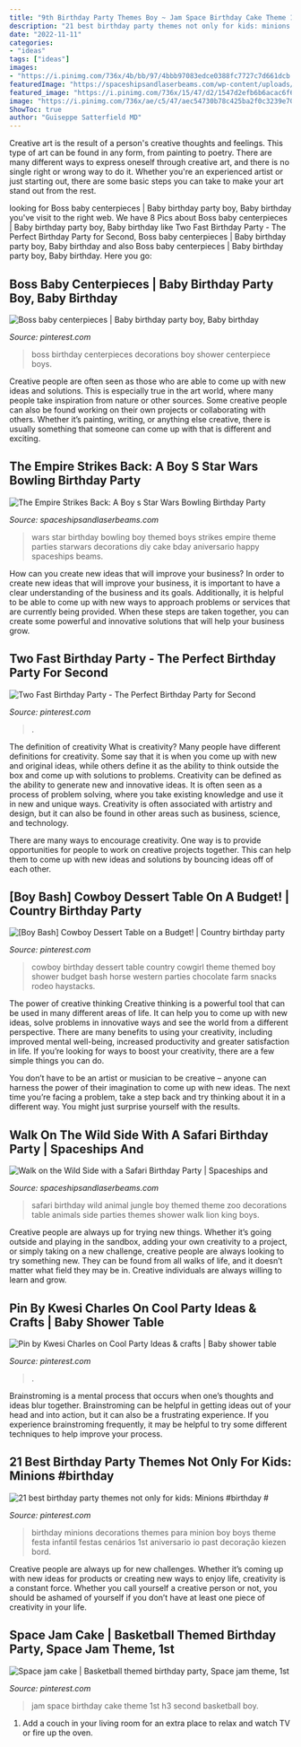 ```yaml
---
title: "9th Birthday Party Themes Boy ~ Jam Space Birthday Cake Theme 1st H3 Second Basketball Boy"
description: "21 best birthday party themes not only for kids: minions #birthday #"
date: "2022-11-11"
categories:
- "ideas"
tags: ["ideas"]
images:
- "https://i.pinimg.com/736x/4b/bb/97/4bbb97083edce0388fc7727c7d661dcb.jpg"
featuredImage: "https://spaceshipsandlaserbeams.com/wp-content/uploads/2015/09/safari-birthday-party-ideas-22.jpg"
featured_image: "https://i.pinimg.com/736x/15/47/d2/1547d2efb6b6acac6f67149106a61b92.jpg"
image: "https://i.pinimg.com/736x/ae/c5/47/aec54730b78c425ba2f0c3239e70aca4.jpg"
ShowToc: true
author: "Guiseppe Satterfield MD"
---
```



Creative art is the result of a person's creative thoughts and feelings. This type of art can be found in any form, from painting to poetry. There are many different ways to express oneself through creative art, and there is no single right or wrong way to do it. Whether you're an experienced artist or just starting out, there are some basic steps you can take to make your art stand out from the rest.

	

		
looking for Boss baby centerpieces | Baby birthday party boy, Baby birthday you've visit to the right web. We have 8 Pics about Boss baby centerpieces | Baby birthday party boy, Baby birthday like Two Fast Birthday Party - The Perfect Birthday Party for Second, Boss baby centerpieces | Baby birthday party boy, Baby birthday and also Boss baby centerpieces | Baby birthday party boy, Baby birthday. Here you go:
		
    
## Boss Baby Centerpieces | Baby Birthday Party Boy, Baby Birthday

<img loading=lazy src="https://i.pinimg.com/736x/ea/1a/89/ea1a89b0d44bb93e28f32448e00ab261.jpg" onerror="this.onerror=null;this.src='https://tse1.mm.bing.net/th?id=OIP.h2lhSHgW45bwh30I67e5VgHaJ3&amp;pid=15.1';" alt="Boss baby centerpieces | Baby birthday party boy, Baby birthday">

_Source: pinterest.com_

>boss birthday centerpieces decorations boy shower centerpiece boys. 

	

Creative people are often seen as those who are able to come up with new ideas and solutions. This is especially true in the art world, where many people take inspiration from nature or other sources. Some creative people can also be found working on their own projects or collaborating with others. Whether it’s painting, writing, or anything else creative, there is usually something that someone can come up with that is different and exciting.

    
## The Empire Strikes Back: A Boy S Star Wars Bowling Birthday Party

<img loading=lazy src="http://spaceshipsandlaserbeams.com/wp-content/uploads/2015/09/boys-star-wars-bowling-birthday-party-ideas.jpg" onerror="this.onerror=null;this.src='https://tse3.mm.bing.net/th?id=OIP.4uDKxgLDz6TmDrSIDnvRLwHaLH&amp;pid=15.1';" alt="The Empire Strikes Back: A Boy s Star Wars Bowling Birthday Party">

_Source: spaceshipsandlaserbeams.com_

>wars star birthday bowling boy themed boys strikes empire theme parties starwars decorations diy cake bday aniversario happy spaceships beams. 

	

How can you create new ideas that will improve your business?
In order to create new ideas that will improve your business, it is important to have a clear understanding of the business and its goals. Additionally, it is helpful to be able to come up with new ways to approach problems or services that are currently being provided. When these steps are taken together, you can create some powerful and innovative solutions that will help your business grow.

    
## Two Fast Birthday Party - The Perfect Birthday Party For Second

<img loading=lazy src="https://i.pinimg.com/736x/ae/c5/47/aec54730b78c425ba2f0c3239e70aca4.jpg" onerror="this.onerror=null;this.src='https://tse3.mm.bing.net/th?id=OIP.kUXlOw3dVFSh3PBVvud-aAHaJQ&amp;pid=15.1';" alt="Two Fast Birthday Party - The Perfect Birthday Party for Second">

_Source: pinterest.com_

>. 

	

The definition of creativity
What is creativity? Many people have different definitions for creativity. Some say that it is when you come up with new and original ideas, while others define it as the ability to think outside the box and come up with solutions to problems.
Creativity can be defined as the ability to generate new and innovative ideas. It is often seen as a process of problem solving, where you take existing knowledge and use it in new and unique ways. Creativity is often associated with artistry and design, but it can also be found in other areas such as business, science, and technology.

There are many ways to encourage creativity. One way is to provide opportunities for people to work on creative projects together. This can help them to come up with new ideas and solutions by bouncing ideas off of each other.

    
## [Boy Bash] Cowboy Dessert Table On A Budget! | Country Birthday Party

<img loading=lazy src="https://i.pinimg.com/736x/99/70/95/99709528bf16c454c107ce9ab1f702d3.jpg" onerror="this.onerror=null;this.src='https://tse1.mm.bing.net/th?id=OIP.bDdHxYvp3KgudVBh-DhAmAHaLH&amp;pid=15.1';" alt="[Boy Bash] Cowboy Dessert Table on a Budget! | Country birthday party">

_Source: pinterest.com_

>cowboy birthday dessert table country cowgirl theme themed boy shower budget bash horse western parties chocolate farm snacks rodeo haystacks. 

	

The power of creative thinking
Creative thinking is a powerful tool that can be used in many different areas of life. It can help you to come up with new ideas, solve problems in innovative ways and see the world from a different perspective.
There are many benefits to using your creativity, including improved mental well-being, increased productivity and greater satisfaction in life. If you’re looking for ways to boost your creativity, there are a few simple things you can do.

You don’t have to be an artist or musician to be creative – anyone can harness the power of their imagination to come up with new ideas. The next time you’re facing a problem, take a step back and try thinking about it in a different way. You might just surprise yourself with the results.

    
## Walk On The Wild Side With A Safari Birthday Party | Spaceships And

<img loading=lazy src="https://spaceshipsandlaserbeams.com/wp-content/uploads/2015/09/safari-birthday-party-ideas-22.jpg" onerror="this.onerror=null;this.src='https://tse4.mm.bing.net/th?id=OIP.3tI_2rVy9jEjraLEm5jX3AHaLH&amp;pid=15.1';" alt="Walk on the Wild Side with a Safari Birthday Party | Spaceships and">

_Source: spaceshipsandlaserbeams.com_

>safari birthday wild animal jungle boy themed theme zoo decorations table animals side parties themes shower walk lion king boys. 

	

Creative people are always up for trying new things. Whether it’s going outside and playing in the sandbox, adding your own creativity to a project, or simply taking on a new challenge, creative people are always looking to try something new. They can be found from all walks of life, and it doesn’t matter what field they may be in. Creative individuals are always willing to learn and grow.

    
## Pin By Kwesi Charles On Cool Party Ideas &amp; Crafts | Baby Shower Table

<img loading=lazy src="https://i.pinimg.com/736x/28/ed/35/28ed35bf18fd42ea787cc4a0f20cf4de.jpg" onerror="this.onerror=null;this.src='https://tse4.mm.bing.net/th?id=OIP.w9tK5C5VkTShUslK30ViwQHaHa&amp;pid=15.1';" alt="Pin by Kwesi Charles on Cool Party Ideas &amp; crafts | Baby shower table">

_Source: pinterest.com_

>. 

	

Brainstroming is a mental process that occurs when one’s thoughts and ideas blur together. Brainstroming can be helpful in getting ideas out of your head and into action, but it can also be a frustrating experience. If you experience brainstroming frequently, it may be helpful to try some different techniques to help improve your process.

    
## 21 Best Birthday Party Themes Not Only For Kids: Minions #birthday #

<img loading=lazy src="https://i.pinimg.com/736x/4b/bb/97/4bbb97083edce0388fc7727c7d661dcb.jpg" onerror="this.onerror=null;this.src='https://tse3.mm.bing.net/th?id=OIP.wBa0iRX_AS_iVVJj9-x7lgHaLH&amp;pid=15.1';" alt="21 best birthday party themes not only for kids: Minions #birthday #">

_Source: pinterest.com_

>birthday minions decorations themes para minion boy boys theme festa infantil festas cenários 1st aniversario io past decoração kiezen bord. 

	

Creative people are always up for new challenges. Whether it’s coming up with new ideas for products or creating new ways to enjoy life, creativity is a constant force. Whether you call yourself a creative person or not, you should be ashamed of yourself if you don’t have at least one piece of creativity in your life.

    
## Space Jam Cake | Basketball Themed Birthday Party, Space Jam Theme, 1st

<img loading=lazy src="https://i.pinimg.com/736x/15/47/d2/1547d2efb6b6acac6f67149106a61b92.jpg" onerror="this.onerror=null;this.src='https://tse4.mm.bing.net/th?id=OIP.1pYzVxaMByrfb43wZWRvWQHaNK&amp;pid=15.1';" alt="Space jam cake | Basketball themed birthday party, Space jam theme, 1st">

_Source: pinterest.com_

>jam space birthday cake theme 1st h3 second basketball boy. 

	

1. Add a couch in your living room for an extra place to relax and watch TV or fire up the oven.

